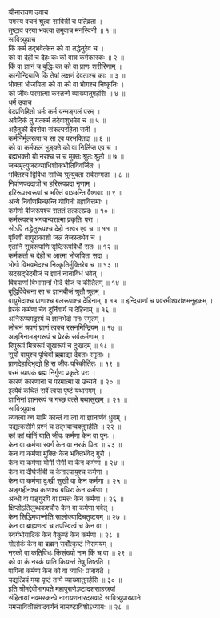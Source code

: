श्रीनारायण उवाच  
यमस्य वचनं श्रुत्वा सावित्री च पतिव्रता ।  
तुष्टाव परया भक्त्या तमुवाच मनस्विनी ॥ १ ॥  
सावित्र्युवाच  
किं कर्म तद्भवेत्केन को वा तद्धेतुरेव च ।  
को वा देही च देहः कः को वात्र कर्मकारकः ॥ २ ॥  
किं वा ज्ञानं च बुद्धिः का को वा प्राणः शरीरिणाम् ।  
कानीन्द्रियाणि किं तेषां लक्षणं देवताश्च काः ॥ ३ ॥  
भोक्ता भोजयिता को वा को वा भोगश्च निष्कृतिः ।  
को जीवः परमात्मा कस्तन्मे व्याख्यातुमर्हसि ॥ ४ ॥  
धर्म उवाच  
वेदप्रणिहितो धर्मः कर्म यन्मङ्‌गलं परम् ।  
अवैदिकं तु यत्कर्म तदेवाशुभमेव च ॥ ५ ॥  
अहैतुकी देवसेवा संकल्परहिता सती ।  
कर्मनिर्मूलरूपा च सा एव परभक्तिदा ॥ ६ ॥  
को वा कर्मफलं भुङ्‌क्ते को वा निर्लिप्त एव च ।  
ब्रह्मभक्तो यो नरश्च स च मुक्तः श्रुतः श्रुतौ ॥ ७ ॥  
जन्ममृत्युजराव्याधिशोकभीतिविवर्जितः ।  
भक्तिश्च द्विविधा साध्वि श्रुत्युक्ता सर्वसम्मता ॥ ८ ॥  
निर्वाणपददात्री च हरिरूपप्रदा नृणाम् ।  
हरिरूपस्वरूपां च भक्तिं वाञ्छन्ति वैष्णवाः ॥ ९ ॥  
अन्ये निर्वाणमिच्छन्ति योगिनो ब्रह्मवित्तमाः ।  
कर्मणो बीजरूपश्च सततं तत्फलप्रदः ॥ १० ॥  
कर्मरूपश्च भगवान्परात्मा प्रकृतिः परा ।  
सोऽपि तद्धेतुरूपश्च देहो नश्वर एव च ॥ ११ ॥  
पृथिवी वायुराकाशो जलं तेजस्तथैव च ।  
एतानि सूत्ररूपाणि सृष्टिरूपविधौ सतः ॥ १२ ॥  
कर्मकर्ता च देही च आत्मा भोजयिता सदा ।  
भोगो विभवभेदश्च नित्कृतिर्मुक्तिरेव च ॥ १३ ॥  
सदसद्भेदबीजं च ज्ञानं नानाविधं भवेत् ।  
विषयाणां विभागानां भेदि बीजं च कीर्तितम् ॥ १४ ॥  
बुद्धिर्विवेचना सा च ज्ञानबीजं श्रुतौ श्रुतम् ।  
वायुभेदाश्च प्राणाश्च बलरूपाश्च देहिनाम् ॥ १५ ॥
इन्द्रियाणां च प्रवरमीश्वरांशमनूहकम् ।  
प्रेरकं कर्मणां चैव दुर्निवार्यं च देहिनाम् ॥ १६ ॥  
अनिरूप्यमदृश्यं च ज्ञानभेदो मनः स्मृतम् ।  
लोचनं श्रवणं घ्राणं त्वक्च रसनमिन्द्रियम् ॥ १७ ॥  
अङ्‌गिनामङ्‌गरूपं च प्रेरकं सर्वकर्मणाम् ।  
रिपुरूपं मित्ररूपं सुखरूपं च दुःखदम् ॥ १८ ॥  
सूर्यो वायुश्च पृथिवी ब्रह्माद्या देवताः स्मृताः ।  
प्राणदेहादिभृद्यो हि स जीवः परिकीर्तितः ॥ १९ ॥  
परमं व्यापकं ब्रह्म निर्गुणः प्रकृतेः परः ।  
कारणं कारणानां च परमात्मा स उच्यते ॥ २० ॥  
इत्येवं कथितं सर्वं त्वया पृष्टं यथागमम् ।  
ज्ञानिनां ज्ञानरूपं च गच्छ वत्से यथासुखम् ॥ २१ ॥  
सावित्र्युवाच  
त्यक्त्वा क्व यामि कान्तं वा त्वां वा ज्ञानार्णवं ध्रुवम् ।  
यद्यत्करोमि प्रश्नं च तद्भवान्वक्तुमर्हति ॥ २२ ॥  
कां कां योनिं याति जीवः कर्मणा केन वा पुनः ।  
केन वा कर्मणा स्वर्गं केन वा नरकं पितः ॥ २३ ॥  
केन वा कर्मणा मुक्तिः केन भक्तिर्भवेद्‌ गुरौ ।  
केन वा कर्मणा योगी रोगी वा केन कर्मणा ॥ २४ ॥  
केन वा दीर्घजीवी च केनाल्पायुश्च कर्मणा ।  
केन वा कर्मणा दुःखी सुखी वा केन कर्मणा ॥ २५ ॥  
अङ्‌गहीनश्च काणश्च बधिरः केन कर्मणा ।  
अन्धो वा पङ्‌गुरपि वा प्रमत्तः केन कर्मणा ॥ २६ ॥  
क्षिप्तोऽतिलुब्धकश्चौरः केन वा कर्मणा भवेत् ।  
केन सिद्धिमवाप्नोति सालोक्यादिचतुष्टयम् ॥ २७ ॥  
केन वा ब्राह्मणत्वं च तपस्वित्वं च केन वा ।  
स्वर्गभोगादिकं केन वैकुण्ठं केन कर्मणा ॥ २८ ॥  
गोलोकं केन वा ब्रह्मन् सर्वोत्कृष्टं निरामयम् ।  
नरको वा कतिविधः किंसंख्यो नाम किं च वा ॥ २९ ॥  
को वा कं नरकं याति कियन्तं तेषु तिष्ठति ।  
पापिनां कर्मणा केन को वा व्याधिः प्रजायते ।  
यद्यत्प्रियं मया पृष्टं तन्मे व्याख्यातुमर्हसि ॥ ३० ॥  
इति श्रीमद्देवीभागवते महापुराणेऽष्टादशसाहस्र्यां  
संहितायां नवमस्कन्धे नारायणनारदसवादे सावित्र्युपाख्याने  
यमसावित्रीसंवादवर्णनं नामाष्टाविंशोऽध्यायः ॥ २८ ॥
